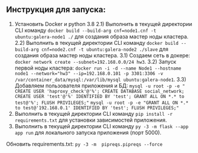 ## Инструкция для запуска:

1) Установить Docker и python 3.8
2.1) Выполнить в текущей директории CLI команду `docker build --build-arg cnf=node1.cnf -t ubuntu:galera-node1 ./` для создания образа мастер ноды кластера.
2.2) Выполнить в текущей директории CLI команду `docker build --build-arg cnf=node2.cnf -t ubuntu:galera-node2 ./slave` для создания образа мастер ноды кластера.
3.1) Создаем сеть в докере: `docker network create --subnet=192.168.0.0/24 hw3`.
3.2) Запуск первой ноды кластера: `docker run -i -d --name Node1 --hostname node1 --network="hw3" --ip=192.168.0.101 -p 3301:3306 -v /var/container_data/mysql:/var/lib/mysql ubuntu:galera-node1`.
3.3) Добавляем пользователя приложения и БД:
`mysql -u root -p -e " CREATE USER 'haproxy_check'@'%'; CREATE DATABASE social_network; CREATE USER 'test'@'%' IDENTIFIED BY 'test'; GRANT ALL ON *.* to test@'%'; FLUSH PRIVILEGES;"`
`mysql -u root -p -e "GRANT ALL ON *.* to test@'192.168.0.1' IDENTIFIED BY 'test'; FLUSH PRIVILEGES;"`
4) Выполнить в текущей директории CLI команду `pip install -r requirements.txt` для установки зависимостей приложения.
5) Выполнить в текущей директории CLI команду `py -3 -m flask --app app run` для локального запуска приложения (порт 5000).

Обновить requirements.txt: `py -3 -m  pipreqs.pipreqs --force`